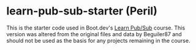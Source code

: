 # learn-pub-sub-starter (Peril)

This is the starter code used in Boot.dev's [Learn Pub/Sub](https://learn.boot.dev/learn-pub-sub) course.
This version was altered from the original files and data by Beguiler87 and should not be used as the basis for any projects remaining in the course.